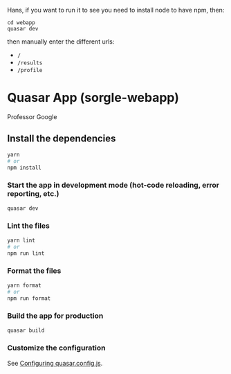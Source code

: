 Hans, if you want to run it to see you need to install node to have npm, then:
```
cd webapp
quasar dev
```

then manually enter the different urls:
- `/`
- `/results`
- `/profile`

# Quasar App (sorgle-webapp)

Professor Google

## Install the dependencies
```bash
yarn
# or
npm install
```

### Start the app in development mode (hot-code reloading, error reporting, etc.)
```bash
quasar dev
```


### Lint the files
```bash
yarn lint
# or
npm run lint
```


### Format the files
```bash
yarn format
# or
npm run format
```


### Build the app for production
```bash
quasar build
```

### Customize the configuration
See [Configuring quasar.config.js](https://v2.quasar.dev/quasar-cli-vite/quasar-config-js).
